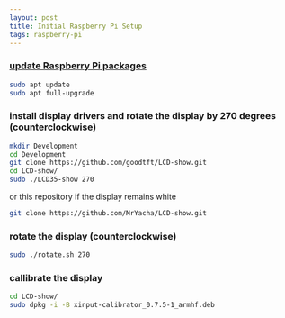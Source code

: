 ```yaml
---
layout: post
title: Initial Raspberry Pi Setup
tags: raspberry-pi
---
```


### [update Raspberry Pi packages](https://www.raspberrypi.org/documentation/raspbian/updating.md)
````bash
sudo apt update
sudo apt full-upgrade
````

### install display drivers and rotate the display by 270 degrees (counterclockwise)
````bash
mkdir Development
cd Development
git clone https://github.com/goodtft/LCD-show.git
cd LCD-show/
sudo ./LCD35-show 270
````
or this repository if the display remains white
````bash
git clone https://github.com/MrYacha/LCD-show.git
````

### rotate the display (counterclockwise)
````bash
sudo ./rotate.sh 270
````

### callibrate the display
````bash
cd LCD-show/
sudo dpkg -i -B xinput-calibrator_0.7.5-1_armhf.deb
````
